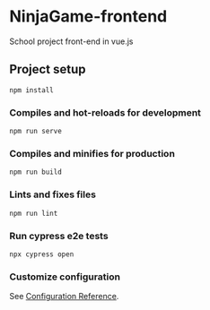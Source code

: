 # NinjaGame-frontend
School project front-end in vue.js

## Project setup
```
npm install
```

### Compiles and hot-reloads for development
```
npm run serve
```

### Compiles and minifies for production
```
npm run build
```

### Lints and fixes files
```
npm run lint
```
### Run cypress e2e tests
```
npx cypress open
```

### Customize configuration
See [Configuration Reference](https://cli.vuejs.org/config/).
